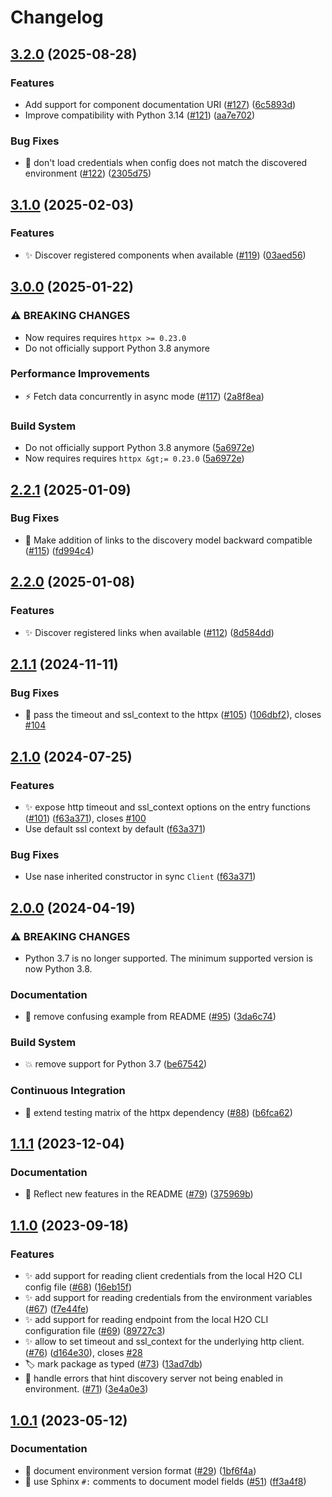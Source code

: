# Changelog

## [3.2.0](https://github.com/h2oai/cloud-discovery-py/compare/v3.1.0...v3.2.0) (2025-08-28)


### Features

* Add support for component documentation URI ([#127](https://github.com/h2oai/cloud-discovery-py/issues/127)) ([6c5893d](https://github.com/h2oai/cloud-discovery-py/commit/6c5893d261a6f9417c957d5c8e2fbaf9bbfec604))
* Improve compatibility with Python 3.14 ([#121](https://github.com/h2oai/cloud-discovery-py/issues/121)) ([aa7e702](https://github.com/h2oai/cloud-discovery-py/commit/aa7e7026c8c68f7ba16b8064effd4565764950ff))


### Bug Fixes

* 🐛 don't load credentials when config does not match the discovered environment ([#122](https://github.com/h2oai/cloud-discovery-py/issues/122)) ([2305d75](https://github.com/h2oai/cloud-discovery-py/commit/2305d752185d488871041de5544c268ec6aa6903))

## [3.1.0](https://github.com/h2oai/cloud-discovery-py/compare/v3.0.0...v3.1.0) (2025-02-03)


### Features

* ✨ Discover registered components when available ([#119](https://github.com/h2oai/cloud-discovery-py/issues/119)) ([03aed56](https://github.com/h2oai/cloud-discovery-py/commit/03aed56bb1612a4ca3be4cd03f554654f95920ce))

## [3.0.0](https://github.com/h2oai/cloud-discovery-py/compare/v2.2.1...v3.0.0) (2025-01-22)


### ⚠ BREAKING CHANGES

* Now requires requires `httpx >= 0.23.0`
* Do not officially support Python 3.8 anymore

### Performance Improvements

* ⚡️ Fetch data concurrently in async mode ([#117](https://github.com/h2oai/cloud-discovery-py/issues/117)) ([2a8f8ea](https://github.com/h2oai/cloud-discovery-py/commit/2a8f8eaab15953f91dec908e4d77c84c039f14a4))


### Build System

* Do not officially support Python 3.8 anymore ([5a6972e](https://github.com/h2oai/cloud-discovery-py/commit/5a6972e233288e9b2cda39bbdd43f108a2b81e9b))
* Now requires requires `httpx &gt;= 0.23.0` ([5a6972e](https://github.com/h2oai/cloud-discovery-py/commit/5a6972e233288e9b2cda39bbdd43f108a2b81e9b))

## [2.2.1](https://github.com/h2oai/cloud-discovery-py/compare/v2.2.0...v2.2.1) (2025-01-09)


### Bug Fixes

* 🐛 Make addition of links to the discovery model backward compatible ([#115](https://github.com/h2oai/cloud-discovery-py/issues/115)) ([fd994c4](https://github.com/h2oai/cloud-discovery-py/commit/fd994c4fdd5a07f4aaeae9e5ca4445c5ef309658))

## [2.2.0](https://github.com/h2oai/cloud-discovery-py/compare/v2.1.1...v2.2.0) (2025-01-08)


### Features

* ✨ Discover registered links when available ([#112](https://github.com/h2oai/cloud-discovery-py/issues/112)) ([8d584dd](https://github.com/h2oai/cloud-discovery-py/commit/8d584ddf5a437a533b40a6b25460f4028b45f9a6))

## [2.1.1](https://github.com/h2oai/cloud-discovery-py/compare/v2.1.0...v2.1.1) (2024-11-11)


### Bug Fixes

* 🐛 pass the timeout and ssl_context to the httpx ([#105](https://github.com/h2oai/cloud-discovery-py/issues/105)) ([106dbf2](https://github.com/h2oai/cloud-discovery-py/commit/106dbf27732cacf1dd795a694e95ab7e14b86b41)), closes [#104](https://github.com/h2oai/cloud-discovery-py/issues/104)

## [2.1.0](https://github.com/h2oai/cloud-discovery-py/compare/v2.0.0...v2.1.0) (2024-07-25)


### Features

* ✨ expose http timeout and ssl_context options on the entry functions ([#101](https://github.com/h2oai/cloud-discovery-py/issues/101)) ([f63a371](https://github.com/h2oai/cloud-discovery-py/commit/f63a371e4837a6b04a17f3e9cc6ef6050a944a52)), closes [#100](https://github.com/h2oai/cloud-discovery-py/issues/100)
* Use default ssl context by default ([f63a371](https://github.com/h2oai/cloud-discovery-py/commit/f63a371e4837a6b04a17f3e9cc6ef6050a944a52))


### Bug Fixes

* Use nase inherited constructor in sync `Client` ([f63a371](https://github.com/h2oai/cloud-discovery-py/commit/f63a371e4837a6b04a17f3e9cc6ef6050a944a52))

## [2.0.0](https://github.com/h2oai/cloud-discovery-py/compare/v1.1.1...v2.0.0) (2024-04-19)


### ⚠ BREAKING CHANGES

* Python 3.7 is no longer supported. The minimum supported version is now Python 3.8.

### Documentation

* 📝 remove confusing example from README ([#95](https://github.com/h2oai/cloud-discovery-py/issues/95)) ([3da6c74](https://github.com/h2oai/cloud-discovery-py/commit/3da6c7451368fabf835e5966ac258ee79cf790e8))


### Build System

* 💥 remove support for Python 3.7 ([be67542](https://github.com/h2oai/cloud-discovery-py/commit/be67542550151c2673e38d640391793b8295bde2))


### Continuous Integration

* 👷 extend testing matrix of the httpx dependency ([#88](https://github.com/h2oai/cloud-discovery-py/issues/88)) ([b6fca62](https://github.com/h2oai/cloud-discovery-py/commit/b6fca62f0ed94b5edb9825945ca6d0028b7f65c1))

## [1.1.1](https://github.com/h2oai/cloud-discovery-py/compare/v1.1.0...v1.1.1) (2023-12-04)


### Documentation

* 📝 Reflect new features in the README ([#79](https://github.com/h2oai/cloud-discovery-py/issues/79)) ([375969b](https://github.com/h2oai/cloud-discovery-py/commit/375969b3ca8682f1ce94a0d06028b8bd5fddd92d))

## [1.1.0](https://github.com/h2oai/cloud-discovery-py/compare/v1.0.1...v1.1.0) (2023-09-18)


### Features

* ✨ add support for reading client credentials from the local H2O CLI config file ([#68](https://github.com/h2oai/cloud-discovery-py/issues/68)) ([16eb15f](https://github.com/h2oai/cloud-discovery-py/commit/16eb15fd01fc769e38d824bad8331c854608014a))
* ✨ add support for reading credentials from the environment variables ([#67](https://github.com/h2oai/cloud-discovery-py/issues/67)) ([f7e44fe](https://github.com/h2oai/cloud-discovery-py/commit/f7e44fe2353556e56eaadaa71fcac84d1108b3a2))
* ✨ add support for reading endpoint from the local H2O CLI configuration file ([#69](https://github.com/h2oai/cloud-discovery-py/issues/69)) ([89727c3](https://github.com/h2oai/cloud-discovery-py/commit/89727c3f452ec341e1c7cf55dcb59e17bb72ffa6))
* ✨ allow to set timeout and ssl_context for the underlying http client. ([#76](https://github.com/h2oai/cloud-discovery-py/issues/76)) ([d164e30](https://github.com/h2oai/cloud-discovery-py/commit/d164e307319939e159faf74015f8dc0240b44db4)), closes [#28](https://github.com/h2oai/cloud-discovery-py/issues/28)
* 🏷️ mark package as typed ([#73](https://github.com/h2oai/cloud-discovery-py/issues/73)) ([13ad7db](https://github.com/h2oai/cloud-discovery-py/commit/13ad7db2562c7030978a5d1feef3bd1d63aa0fd8))
* 🥅 handle errors that hint discovery server not being enabled in environment. ([#71](https://github.com/h2oai/cloud-discovery-py/issues/71)) ([3e4a0e3](https://github.com/h2oai/cloud-discovery-py/commit/3e4a0e38ee7be2e519091f3292926a3d5e8f4c6d))

## [1.0.1](https://github.com/h2oai/cloud-discovery-py/compare/v1.0.0...v1.0.1) (2023-05-12)


### Documentation

* 📝 document environment version format ([#29](https://github.com/h2oai/cloud-discovery-py/issues/29)) ([1bf6f4a](https://github.com/h2oai/cloud-discovery-py/commit/1bf6f4a2a1faefce3e5141130cd05c7bdfaf48bd))
* 📝 use Sphinx `#:` comments to document model fields ([#51](https://github.com/h2oai/cloud-discovery-py/issues/51)) ([ff3a4f8](https://github.com/h2oai/cloud-discovery-py/commit/ff3a4f8f646eb304f741dae83ca260460d0f41be))
